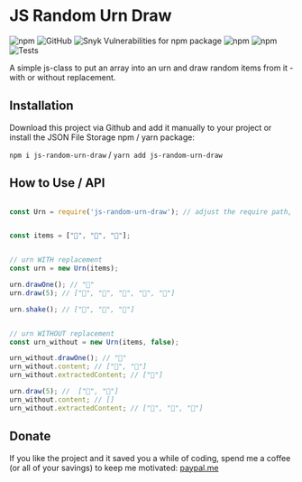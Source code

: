 # JS Random Urn Draw
![npm](https://img.shields.io/npm/v/js-random-urn-draw)
![GitHub](https://img.shields.io/github/license/henrik-detjen/js-random-urn-draw)
![Snyk Vulnerabilities for npm package](https://img.shields.io/snyk/vulnerabilities/npm/js-random-urn-draw)
![npm](https://img.shields.io/npm/dt/js-random-urn-draw)
![npm](https://img.shields.io/npm/dw/js-random-urn-draw)
![Tests](https://github.com/henrik-detjen/js-random-urn-draw/workflows/Node.js%20CI/badge.svg)

A simple js-class to put an array into an urn and draw random items from it - with or without replacement.

## Installation
Download this project via Github and add it manually to your project 
or install the JSON File Storage npm / yarn package: 

``npm i js-random-urn-draw`` / 
``yarn add js-random-urn-draw``

## How to Use / API
```javascript

const Urn = require('js-random-urn-draw'); // adjust the require path, if not installed via npm/yarn


const items = ["🍏", "🍒", "🍌"];


// urn WITH replacement
const urn = new Urn(items);

urn.drawOne(); // "🍌"
urn.draw(5); // ["🍒", "🍏", "🍒", "🍌", "🍌"]

urn.shake(); // ["🍌", "🍏", "🍒"]


// urn WITHOUT replacement
const urn_without = new Urn(items, false);

urn_without.drawOne(); // "🍌"
urn_without.content; // ["🍏", "🍒"]
urn_without.extractedContent; // ["🍌"]

urn.draw(5); //  ["🍏", "🍒"]
urn_without.content; // []
urn_without.extractedContent; // ["🍏", "🍒", "🍌"]

```


## Donate
If you like the project and it saved you a while of coding, spend me a coffee (or all of your savings) to keep me motivated: [paypal.me](https://paypal.me/detjen)
